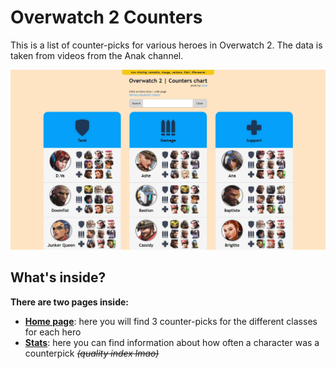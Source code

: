 # Overwatch 2 Counters

This is a list of counter-picks for various heroes in Overwatch 2. 
The data is taken from videos from the Anak channel.

![screenshot](assets/preview.jpg "Title")

## What's inside?
**There are two pages inside:**
- **[Home page](https://ayqwerty.github.io/Overwatch-2-Counters/)**: here you will find 3 counter-picks for the different classes for each hero
- **[Stats](https://ayqwerty.github.io/Overwatch-2-Counters/stats/)**: here you can find information about how often a character was a counterpick ~~*(quality index lmao)*~~

